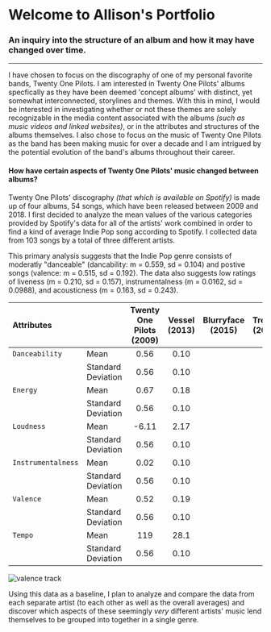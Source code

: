 # Welcome to Allison's Portfolio

### An inquiry into the structure of an album and how it may have changed over time.

------------------------------------------------------------------

I have chosen to focus on the discography of one of my personal favorite bands, Twenty One Pilots. I am interested in Twenty One Pilots' albums specfically as they have been deemed 'concept albums' with distinct, yet somewhat interconnected, storylines and themes. With this in mind, I would be interested in investigating whether or not these themes are solely recognizable in the media content associated with the albums *(such as music videos and linked websites)*, or in the attributes and structures of the albums themselves.
I also chose to focus on the music of Twenty One Pilots as the band has been making music for over a decade and I am intrigued by the potential evolution of the band's albums throughout their career. 

#### **How have certain aspects of Twenty One Pilots' music changed between albums?**

Twenty One Pilots' discography *(that which is available on Spotify)* is made up of four albums, 54 songs, which have been released between 2009 and 2018.
I first decided to analyze the mean values of the various categories provided by Spotify's data for all of the artists' work combined in order to find a kind of average Indie Pop song according to Spotify. I collected data from 103 songs by a total of three different artists.

This primary analysis suggests that the Indie Pop genre consists of moderatly "danceable" (dancability: m = 0.559, sd = 0.104) and postive songs (valence: m = 0.515, sd = 0.192). The data also suggests low ratings of liveness (m = 0.210, sd = 0.157), instrumentalness (m = 0.0162, sd = 0.0988), and acousticness (m = 0.163, sd = 0.243).


| Attributes | | Twenty One Pilots (2009) | Vessel (2013) | Blurryface (2015) | Trench (2018) |
| :--------- |:-- | :----------------------: | :-----------: | :---------------: | :-----------: |
| `Danceability` | Mean | 0.56 | 0.10 | | |
|  | Standard Deviation | 0.56 | 0.10 | | |
| `Energy` | Mean | 0.67 | 0.18 | | |
|  | Standard Deviation | 0.56 | 0.10 | | |
| `Loudness` | Mean | -6.11 | 2.17 | | |
|  | Standard Deviation | 0.56 | 0.10 | | |
| `Instrumentalness` | Mean | 0.02 | 0.10 | | |
|  | Standard Deviation | 0.56 | 0.10 | | |
| `Valence` | Mean | 0.52 | 0.19 | | |
|  | Standard Deviation | 0.56 | 0.10 | | |
| `Tempo` | Mean | 119 | 28.1 | | |
|  | Standard Deviation | 0.56 | 0.10 | | |

![valence   track](https://user-images.githubusercontent.com/60647028/74744604-d4484480-5262-11ea-8ba8-422e12a79706.png)

Using this data as a baseline, I plan to analyze and compare the data from each separate artist (to each other as well as the overall averages) and discover which aspects of these seemingly *very* different artists' music lend themselves to be grouped into together in a single genre.
